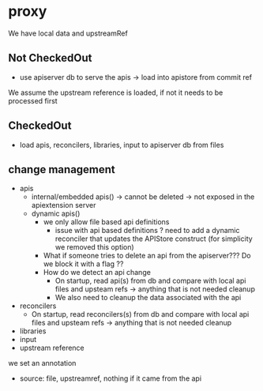# proxy

We have local data and upstreamRef

## Not CheckedOut
- use apiserver db to serve the apis -> load into apistore from commit ref

We assume the upstream reference is loaded, if not it needs to be processed first

## CheckedOut
- load apis, reconcilers, libraries, input to apiserver db from files

## change management
- apis
    - internal/embedded apis() -> cannot be deleted -> not exposed in the apiextension server
    - dynamic apis()
        - we only allow file based api definitions 
            - issue with api based definitions ? need to add a dynamic reconciler that updates the APIStore construct (for simplicity we removed this option)
        - What if someone tries to delete an api from the apiserver??? Do we block it with a flag ??
        - How do we detect an api change
            - On startup, read api(s) from db and compare with local api files and upsteam refs -> anything that is not needed cleanup
            - We also need to cleanup the data associated with the api
- reconcilers
    - On startup, read reconcilers(s) from db and compare with local api files and upsteam refs -> anything that is not needed cleanup
- libraries
- input
- upstream reference


we set an annotation
- source: file, upstreamref, nothing if it came from the api